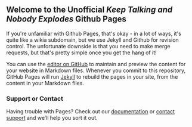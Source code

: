 ## Welcome to the Unofficial _Keep Talking and Nobody Explodes_ Github Pages

If you're unfamiliar with Github Pages, that's okay - in a lot of ways, it's quite like a wikia subdomain, but we use Jekyll and Github for revision control. The unfortunate downside is that you need to make merge requests, but that's pretty simple once you get the hang of it!

You can use the [editor on GitHub](https://github.com/Keep-Talking-and-Nobody-Explodes/Keep-Talking-and-Nobody-Explodes.github.io/edit/master/index.md) to maintain and preview the content for your website in Markdown files. Whenever you commit to this repository, GitHub Pages will run [Jekyll](https://jekyllrb.com/) to rebuild the pages in your site, from the content in your Markdown files.

### Support or Contact

Having trouble with Pages? Check out our [documentation](https://help.github.com/categories/github-pages-basics/) or [contact support](https://github.com/contact) and we’ll help you sort it out.
